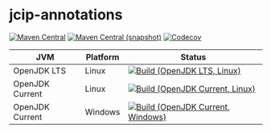 jcip-annotations
===

[![Maven Central](https://img.shields.io/maven-central/v/com.io7m.jcip.annotations/com.io7m.jcip.annotations.svg?style=flat-square)](http://search.maven.org/#search%7Cga%7C1%7Cg%3A%22com.io7m.jcip.annotations%22)
[![Maven Central (snapshot)](https://img.shields.io/nexus/s/https/oss.sonatype.org/com.io7m.jcip.annotations/com.io7m.jcip.annotations.svg?style=flat-square)](https://oss.sonatype.org/content/repositories/snapshots/com/io7m/jcip/annotations/)
[![Codecov](https://img.shields.io/codecov/c/github/io7m/jcip-annotations.svg?style=flat-square)](https://codecov.io/gh/io7m/jcip-annotations)

| JVM             | Platform | Status |
|-----------------|----------|--------|
| OpenJDK LTS     | Linux    | [![Build (OpenJDK LTS, Linux)](https://img.shields.io/github/workflow/status/io7m/jcip-annotations/main-openjdk_lts-linux)](https://github.com/io7m/jcip-annotations/actions?query=workflow%3Amain-openjdk_lts-linux) |
| OpenJDK Current | Linux    | [![Build (OpenJDK Current, Linux)](https://img.shields.io/github/workflow/status/io7m/jcip-annotations/main-openjdk_current-linux)](https://github.com/io7m/jcip-annotations/actions?query=workflow%3Amain-openjdk_current-linux)
| OpenJDK Current | Windows  | [![Build (OpenJDK Current, Windows)](https://img.shields.io/github/workflow/status/io7m/jcip-annotations/main-openjdk_current-windows)](https://github.com/io7m/jcip-annotations/actions?query=workflow%3Amain-openjdk_current-windows)

